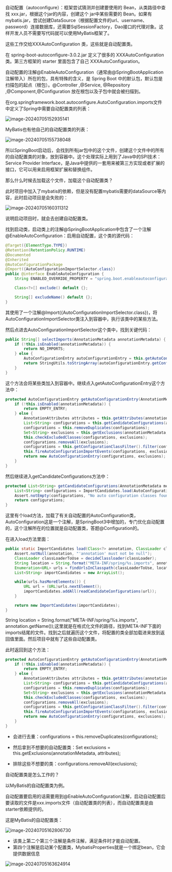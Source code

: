 自动配置（autoconfigure）：框架尝试猜测并创建要使用的 Bean，从类路径中查找 xxx.jar，根据这个jar的内容，创建这个 jar中某些需要的 Bean。如果有mybatis.jar，尝试创建DataSource（根据配置文件的url、username、password）连接数据库，还需要SqlSessionFactory，Dao接口的代理对象。这样开发人员不需要写代码就可以使用MyBatis框架了。

这些工作交给XXXAutoConfiguration 类，这些就是自动配置类。

在 spring-boot-autoconfigure-3.0.2.jar 定义了很多的 XXXAutoConfiguration 类。第三方框架的 starter 里面包含了自己 XXXAutoConfiguration。

自动配置的注解@EnableAutoConfiguration（通常由@SpringBootApplication 注解带入）所在的包，具有特殊的含义，是 Spring Boot 中的默认包，默认包是扫描包的起点（根包）。@Controller ,@Service, @Repository ,@Component,@Configuration 放在根包以及子包中就会被扫描到。

在org.springframework.boot.autoconfigure.AutoConfiguration.imports文件中定义了Spring中需要自动配置类的列表：

![image-20240705152935141](https://gitee.com/LowProfile666/image-bed/raw/master/img/202407051530231.png)

MyBatis也有他自己的自动配置类的列表：

![image-20240705155738048](https://gitee.com/LowProfile666/image-bed/raw/master/img/202407051557098.png)

所以SpringBoot启动后，会找到所有jar包中的这个文件，创建这个文件中的所有的自动配置类的对象，放到容器中。这个处理实际上用到了Java中的SPI技术：Service Provider Interface，是Java中提供的一套用来被第三方实现或者扩展的接口，它可以用来启用框架扩展和替换组件。

那么什么时候去加载这个文件，加载这个自动配置类？

此时项目中加入了mybatis的依赖，但是没有配置mybatis需要的dataSource等内容，此时启动项目是会失败的：

![image-20240705160311312](https://gitee.com/LowProfile666/image-bed/raw/master/img/202407051603348.png)

说明启动项目时，就会去创建自动配置类。

找到启动类，启动类上的注解@SpringBootApplication中包含了一个注解@EnableAutoConfiguration：启用自动配置，这个类的源代码：

```java
@Target({ElementType.TYPE})
@Retention(RetentionPolicy.RUNTIME)
@Documented
@Inherited
@AutoConfigurationPackage
@Import({AutoConfigurationImportSelector.class})
public @interface EnableAutoConfiguration {
    String ENABLED_OVERRIDE_PROPERTY = "spring.boot.enableautoconfiguration";

    Class<?>[] exclude() default {};

    String[] excludeName() default {};
}
```

其使用了一个注解@Import({AutoConfigurationImportSelector.class})，将AutoConfigurationImportSelector类注入到容器中，执行该类中的某些方法。

然后点进去AutoConfigurationImportSelector这个类中，找到关键代码：

```java
public String[] selectImports(AnnotationMetadata annotationMetadata) {
    if (!this.isEnabled(annotationMetadata)) {
        return NO_IMPORTS;
    } else {
        AutoConfigurationEntry autoConfigurationEntry = this.getAutoConfigurationEntry(annotationMetadata);
        return StringUtils.toStringArray(autoConfigurationEntry.getConfigurations());
    }
}
```

这个方法会将某些类加入到容器中。继续点入getAutoConfigurationEntry这个方法中：

```java
protected AutoConfigurationEntry getAutoConfigurationEntry(AnnotationMetadata annotationMetadata) {
    if (!this.isEnabled(annotationMetadata)) {
        return EMPTY_ENTRY;
    } else {
        AnnotationAttributes attributes = this.getAttributes(annotationMetadata);
        List<String> configurations = this.getCandidateConfigurations(annotationMetadata, attributes);
        configurations = this.removeDuplicates(configurations);
        Set<String> exclusions = this.getExclusions(annotationMetadata, attributes);
        this.checkExcludedClasses(configurations, exclusions);
        configurations.removeAll(exclusions);
        configurations = this.getConfigurationClassFilter().filter(configurations);
        this.fireAutoConfigurationImportEvents(configurations, exclusions);
        return new AutoConfigurationEntry(configurations, exclusions);
    }
}
```

然后继续进入getCandidateConfigurations方法中：

```java
protected List<String> getCandidateConfigurations(AnnotationMetadata metadata, AnnotationAttributes attributes) {
    List<String> configurations = ImportCandidates.load(AutoConfiguration.class, this.getBeanClassLoader()).getCandidates();
    Assert.notEmpty(configurations, "No auto configuration classes found in META-INF/spring/org.springframework.boot.autoconfigure.AutoConfiguration.imports. If you are using a custom packaging, make sure that file is correct.");
    return configurations;
}
```

这里有个load方法，加载了有关自动配置的AutoConfiguration类，AutoConfiguration这是一个注解，是SpringBoot3中增加的，专门优化自动配置的，这个注解所在的位置就是自动配置类，答题@Configuration的。

在进入load方法里面：

```java
public static ImportCandidates load(Class<?> annotation, ClassLoader classLoader) {
    Assert.notNull(annotation, "'annotation' must not be null");
    ClassLoader classLoaderToUse = decideClassloader(classLoader);
    String location = String.format("META-INF/spring/%s.imports", annotation.getName());
    Enumeration<URL> urls = findUrlsInClasspath(classLoaderToUse, location);
    List<String> importCandidates = new ArrayList();

    while(urls.hasMoreElements()) {
        URL url = (URL)urls.nextElement();
        importCandidates.addAll(readCandidateConfigurations(url));
    }

    return new ImportCandidates(importCandidates);
}
```

String location = String.format("META-INF/spring/%s.imports", annotation.getName());这里就是在格式化文件的路径，找到META-INF下面的imports结尾的文件。找到之后就遍历这个文件，将配置的类全部加载进来放到返回值里面。然后项目中就有了这些自动配置类。

此时返回到这个方法：

```java
protected AutoConfigurationEntry getAutoConfigurationEntry(AnnotationMetadata annotationMetadata) {
    if (!this.isEnabled(annotationMetadata)) {
        return EMPTY_ENTRY;
    } else {
        AnnotationAttributes attributes = this.getAttributes(annotationMetadata);
        List<String> configurations = this.getCandidateConfigurations(annotationMetadata, attributes);
        configurations = this.removeDuplicates(configurations);
        Set<String> exclusions = this.getExclusions(annotationMetadata, attributes);
        this.checkExcludedClasses(configurations, exclusions);
        configurations.removeAll(exclusions);
        configurations = this.getConfigurationClassFilter().filter(configurations);
        this.fireAutoConfigurationImportEvents(configurations, exclusions);
        return new AutoConfigurationEntry(configurations, exclusions);
    }
}
```

+ 会进行去重：configurations = this.removeDuplicates(configurations);

+ 然后拿到不想要的自动配置类：Set<String> exclusions = this.getExclusions(annotationMetadata, attributes);

+ 排除这些不想要的类：configurations.removeAll(exclusions);

自动配置类是怎么工作的？

以MyBatis的自动配置类为例。

自动配置要启用的话需要用到@EnableAutoConfiguration注解，启动自动配置后要读取的文件是xxx.imports文件（自动配置类的列表），而自动配置类是由starter依赖提供的。

这是MyBatis的自动配置类：

![image-20240705162806730](https://gitee.com/LowProfile666/image-bed/raw/master/img/202407051628793.png)

+ 该类上第二个第三个注解是条件注解，满足条件时才能自动配置。
+ 第四个注解是启动某个配置类，MybatisProperties就是一个绑定bean，它会提供数据信息

![image-20240705163624914](https://gitee.com/LowProfile666/image-bed/raw/master/img/202407051636991.png)





